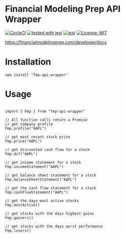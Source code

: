 # Financial Modeling Prep API Wrapper
[![CircleCI](https://circleci.com/gh/schardtbc/fmp-api-wrapper.svg?style=svg)](https://circleci.com/gh/schardtbc/fmp-api-wrapper)
[![tested with jest](https://img.shields.io/badge/tested_with-jest-99424f.svg)](https://github.com/facebook/jest) [![jest](https://jestjs.io/img/jest-badge.svg)](https://github.com/facebook/jest)
[![License: MIT](https://img.shields.io/badge/License-MIT-yellow.svg)](https://opensource.org/licenses/MIT)

https://financialmodelingprep.com/developer/docs

# Installation

```{bash}
npm install "fmp-api-wrapper"
```

# Usage

```{javascript}

import { Fmp } from "fmp-api-wrapper"

// All function calls return a Promise
// get company profile
Fmp.profile("AAPL")

// get most recent stock price
Fmp.price("AAPL")

// get discounted cash flow for a stock
Fmp.dcf("AAPL")

// get income statement for a stock
Fmp.incomeStatement("AAPL")

// get balance sheet statement for a stock
Fmp.balanceSheetStatement("AAPL")

// get the cash flow statement for a stock
fmp.cashFlowStatement("AAPL")

// get the days most active stocks
Fmp.mostActive()

// get stocks with the days highest gains
Fmp.gainers()

// get stocks with the days worst performance
Fmp.losers()
```





